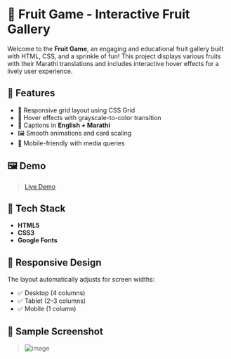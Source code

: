 # 🍎 Fruit Game - Interactive Fruit Gallery

Welcome to the **Fruit Game**, an engaging and educational fruit gallery built with HTML, CSS, and a sprinkle of fun! This project displays various fruits with their Marathi translations and includes interactive hover effects for a lively user experience.

## 🚀 Features

- 🎨 Responsive grid layout using CSS Grid
- 🌈 Hover effects with grayscale-to-color transition
- 📝 Captions in **English + Marathi**
- 🖼️ Smooth animations and card scaling
- 📱 Mobile-friendly with media queries

## 🖼️ Demo

> [Live Demo](https://css-miniproject1-saniaghare.netlify.app/)


## 🧰 Tech Stack

- **HTML5**
- **CSS3**
- **Google Fonts**

## 📱 Responsive Design

The layout automatically adjusts for screen widths:
- ✅ Desktop (4 columns)
- ✅ Tablet (2–3 columns)
- ✅ Mobile (1 column)

## 📸 Sample Screenshot

> ![image](https://github.com/user-attachments/assets/532b0e78-c01b-44dd-bbc1-03255a986500)
